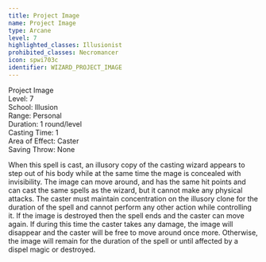 ```yaml
---
title: Project Image
name: Project Image
type: Arcane
level: 7
highlighted_classes: Illusionist
prohibited_classes: Necromancer
icon: spwi703c
identifier: WIZARD_PROJECT_IMAGE
---
```

Project Image  
Level: 7  
School: Illusion  
Range: Personal  
Duration: 1 round/level  
Casting Time: 1  
Area of Effect: Caster  
Saving Throw: None  
  
When this spell is cast, an illusory copy of the casting wizard appears to step out of his body while at the same time the mage is concealed with invisibility. The image can move around, and has the same hit points and can cast the same spells as the wizard, but it cannot make any physical attacks. The caster must maintain concentration on the illusory clone for the duration of the spell and cannot perform any other action while controlling it. If the image is destroyed then the spell ends and the caster can move again. If during this time the caster takes any damage, the image will disappear and the caster will be free to move around once more. Otherwise, the image will remain for the duration of the spell or until affected by a dispel magic or destroyed.  
